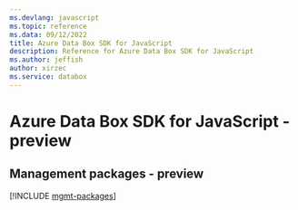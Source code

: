 ```yaml
---
ms.devlang: javascript
ms.topic: reference
ms.data: 09/12/2022
title: Azure Data Box SDK for JavaScript
description: Reference for Azure Data Box SDK for JavaScript
ms.author: jeffish
author: xirzec
ms.service: databox
---
```

# Azure Data Box SDK for JavaScript - preview

## Management packages - preview
[!INCLUDE [mgmt-packages](data-box-mgmt-index.md)]